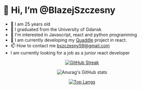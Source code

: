 # 👋 Hi, I’m @BlazejSzczesny
- :birthday: I am 25 years old
- :open_book: I graduated from the University of Gdansk
- 👀 I'm interested in Javascript, react and python programming
- 🌱 I am currently developing my [Quaddle](https://github.com/SzczesnyBlazej/Quaddle) project in react.
- 📫 How to contact me bszczesny59@gmail.com
- I am currently looking for a job as a junior react developer

<div align="center">
 
 [![GitHub Streak](https://github-readme-streak-stats.herokuapp.com/?user=SzczesnyBlazej)](https://git.io/streak-stats)
 
 </div>

<div align="center">
 
![Anurag's GitHub stats](https://github-readme-stats.vercel.app/api?username=SzczesnyBlazej&theme=tokyonight&show_icons=true) 
 </div>
 
<div align="center">
 
[![Top Langs](https://github-readme-stats.vercel.app/api/top-langs/?username=SzczesnyBlazej&langs_count=8)](https://github.com/anuraghazra/github-readme-stats)
 
 </div>


 





